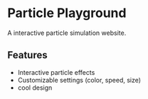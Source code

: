 # Particle Playground  

A interactive particle simulation website.  

## Features  
- Interactive particle effects  
- Customizable settings (color, speed, size)  
- cool design  
